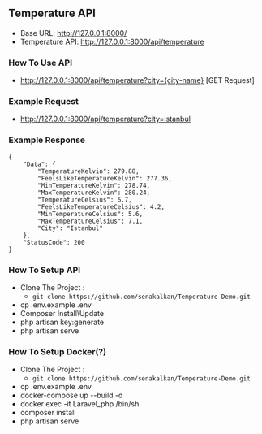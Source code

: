 ## Temperature API
               
- Base URL: http://127.0.0.1:8000/
- Temperature API: http://127.0.0.1:8000/api/temperature

### How To Use API
- http://127.0.0.1:8000/api/temperature?city={city-name} [GET Request]

### Example Request

- http://127.0.0.1:8000/api/temperature?city=istanbul

### Example Response

```
{
    "Data": {
        "TemperatureKelvin": 279.88,
        "FeelsLikeTemperatureKelvin": 277.36,
        "MinTemperatureKelvin": 278.74,
        "MaxTemperatureKelvin": 280.24,
        "TemperatureCelsius": 6.7,
        "FeelsLikeTemperatureCelsius": 4.2,
        "MinTemperatureCelsius": 5.6,
        "MaxTemperatureCelsius": 7.1,
        "City": "Istanbul"
    },
    "StatusCode": 200
}
```



### How To Setup API

- Clone The Project :
  - ``` git clone https://github.com/senakalkan/Temperature-Demo.git ```
- cp .env.example .env
- Composer Install\Update
- php artisan key:generate
- php artisan serve



### How To Setup Docker(?)
- Clone The Project :
    - ``` git clone https://github.com/senakalkan/Temperature-Demo.git ```
- cp .env.example .env
- docker-compose up --build -d
- docker exec -it Laravel_php /bin/sh
- composer install
 - php artisan serve


